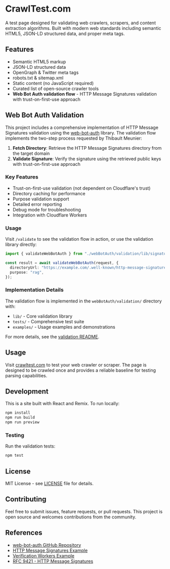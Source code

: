 # CrawlTest.com

A test page designed for validating web crawlers, scrapers, and content extraction algorithms. Built with modern web standards including semantic HTML5, JSON-LD structured data, and proper meta tags.

## Features

- Semantic HTML5 markup
- JSON-LD structured data
- OpenGraph & Twitter meta tags
- robots.txt & sitemap.xml
- Static content (no JavaScript required)
- Curated list of open-source crawler tools
- **Web Bot Auth validation flow** - HTTP Message Signatures validation with trust-on-first-use approach

## Web Bot Auth Validation

This project includes a comprehensive implementation of HTTP Message Signatures validation using the [web-bot-auth](https://github.com/cloudflare/web-bot-auth) library. The validation flow implements the two-step process requested by Thibault Meunier:

1. **Fetch Directory**: Retrieve the HTTP Message Signatures directory from the target domain
2. **Validate Signature**: Verify the signature using the retrieved public keys with trust-on-first-use approach

### Key Features

- Trust-on-first-use validation (not dependent on Cloudflare's trust)
- Directory caching for performance
- Purpose validation support
- Detailed error reporting
- Debug mode for troubleshooting
- Integration with Cloudflare Workers

### Usage

Visit `/validate` to see the validation flow in action, or use the validation library directly:

```typescript
import { validateWebBotAuth } from "./webBotAuth/validation/lib/signature";

const result = await validateWebBotAuth(request, {
  directoryUrl: "https://example.com/.well-known/http-message-signatures-directory",
  purpose: "rag",
});
```

### Implementation Details

The validation flow is implemented in the `webBotAuth/validation/` directory with:

- `lib/` - Core validation library
- `tests/` - Comprehensive test suite
- `examples/` - Usage examples and demonstrations

For more details, see the [validation README](webBotAuth/validation/README.md).

## Usage

Visit [crawltest.com](https://crawltest.com) to test your web crawler or scraper. The page is designed to be crawled once and provides a reliable baseline for testing parsing capabilities.

## Development

This is a site built with React and Remix. To run locally:

```bash
npm install
npm run build
npm run preview
```

### Testing

Run the validation tests:

```bash
npm test
```

## License

MIT License - see [LICENSE](LICENSE) file for details.

## Contributing

Feel free to submit issues, feature requests, or pull requests. This project is open source and welcomes contributions from the community.

## References

- [web-bot-auth GitHub Repository](https://github.com/cloudflare/web-bot-auth)
- [HTTP Message Signatures Example](https://http-message-signatures-example.research.cloudflare.com/)
- [Verification Workers Example](https://github.com/cloudflare/web-bot-auth/tree/main/examples/verification-workers)
- [RFC 9421 - HTTP Message Signatures](https://datatracker.ietf.org/doc/html/rfc9421)
